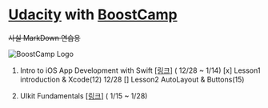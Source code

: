 # [Udacity](https://www.udacity.com) with [BoostCamp](http://boostcamp.connect.or.kr) 
 ~~사실 MarkDown 연습용~~


![BoostCamp Logo](https://github.com/newinh/Udacity/blob/master/bc_img.png)

1. Intro to iOS App Development with Swift [[링크]](https://www.udacity.com/course/intro-to-ios-app-development-with-swift--ud585) ( 12/28 ~ 1/14)
 [x] Lesson1 introduction & Xcode(12) 12/28 
 [] Lesson2 AutoLayout & Buttons(15) 

1. UIkit Fundamentals [[링크]](https://www.udacity.com/course/uikit-fundamentals--ud788) ( 1/15 ~ 1/28)

